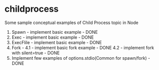 # childprocess
Some sample conceptual examples of Child Process topic in Node

1. Spawn - implement basic example - DONE
2. Exec  - implement basic example - DONE
3. ExecFlile - implement basic example - DONE
4. Fork - 
4.1 - implement basic fork example - DONE
4.2 - implement fork with silent=true - DONE
5. Implement few examples of options.stdio(Common for spawn/fork) - DONE